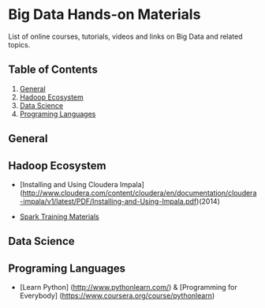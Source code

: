 Big Data Hands-on Materials
==============

List of online courses, tutorials, videos and links on Big Data and related topics.

## <a name='TOC'>Table of Contents</a>

  1. [General](#general)
  2. [Hadoop Ecosystem](#hadoop-ecosys)
  3. [Data Science](#data-science)
  4. [Programing Languages](#prog-lang)

## <a name='general'> General

## <a name='hadoop-ecosys'> Hadoop Ecosystem

* [Installing and Using Cloudera Impala] (http://www.cloudera.com/content/cloudera/en/documentation/cloudera-impala/v1/latest/PDF/Installing-and-Using-Impala.pdf)(2014)

* [Spark Training Materials](https://spark.apache.org/documentation.html) 


## <a name='data-science'> Data Science

## <a name='prog-lang'> Programing Languages

* [Learn Python] (http://www.pythonlearn.com/) & [Programming for Everybody] (https://www.coursera.org/course/pythonlearn)
